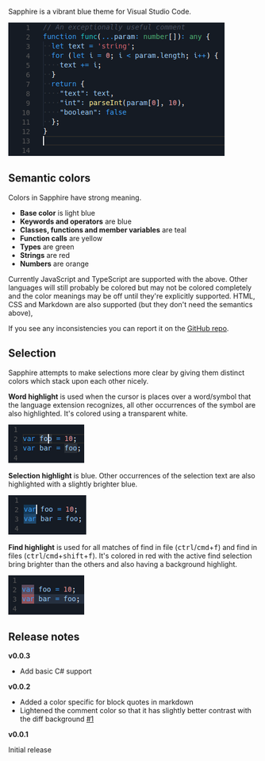 Sapphire is a vibrant blue theme for Visual Studio Code.

![Visual Studio Code Sapphire theme preview](images/preview.png)

## Semantic colors

Colors in Sapphire have strong meaning.

- **Base color** is light blue
- **Keywords and operators** are blue
- **Classes, functions and member variables** are teal
- **Function calls** are yellow
- **Types** are green
- **Strings** are red
- **Numbers** are orange

Currently JavaScript and TypeScript are supported with the above. Other languages will still probably be colored but may not be colored completely and the color meanings may be off until they're explicitly supported. HTML, CSS and Markdown are also supported (but they don't need the semantics above),

If you see any inconsistencies you can report it on the [GitHub repo](https://github.com/Tyriar/vscode-theme-sapphire).

## Selection

Sapphire attempts to make selections more clear by giving them distinct colors which stack upon each other nicely.

**Word highlight** is used when the cursor is places over a word/symbol that the language extension recognizes, all other occurrences of the symbol are also highlighted. It's colored using a transparent white.

![Word highlight](images/word-highlight.png)

**Selection highlight** is blue. Other occurrences of the selection text are also highlighted with a slightly brighter blue.

![Selection highlight](images/selection-highlight.png)

**Find highlight** is used for all matches of find in file (<kbd>ctrl</kbd>/<kbd>cmd</kbd>+<kbd>f</kbd>) and find in files (<kbd>ctrl</kbd>/<kbd>cmd</kbd>+<kbd>shift</kbd>+<kbd>f</kbd>). It's colored in red with the active find selection bring brighter than the others and also having a background highlight.

![Find highlight](images/find-highlight.png)

## Release notes

**v0.0.3**

- Add basic C# support

**v0.0.2**

- Added a color specific for block quotes in markdown
- Lightened the comment color so that it has slightly better contrast with the diff background [#1](https://github.com/Tyriar/vscode-theme-sapphire/issues/1)

**v0.0.1**

Initial release
